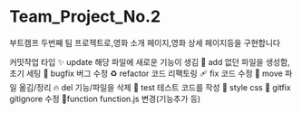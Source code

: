 # Team_Project_No.2
부트캠프 두번째 팀 프로젝트로,영화 소개 페이지,영화 상세 페이지등을 구현합니다

커밋작업 타입
✨ update  	해당 파일에 새로운 기능이 생김
🎉 add	없던 파일을 생성함, 초기 세팅
🐛 bugfix	버그 수정
♻️ refactor	코드 리팩토링
🩹 fix	코드 수정
🚚 move	파일 옮김/정리
🔥 del	기능/파일을 삭제
🍻 test	테스트 코드를 작성
💄 style	css
🙈 gitfix	gitignore 수정
🔨function	function.js 변경(기능추가 등)